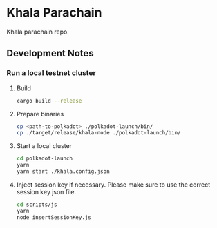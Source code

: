 # Khala Parachain


Khala parachain repo.


## Development Notes

### Run a local testnet cluster

1. Build

    ```bash
    cargo build --release
    ```

2. Prepare binaries

    ```bash
    cp <path-to-polkadot> ./polkadot-launch/bin/
    cp ./target/release/khala-node ./polkadot-launch/bin/
    ```

3. Start a local cluster

    ```bash
    cd polkadot-launch
    yarn
    yarn start ./khala.config.json
    ```

4. Inject session key if necessary. Please make sure to use the correct session key json file.

    ```bash
    cd scripts/js
    yarn
    node insertSessionKey.js
    ```
